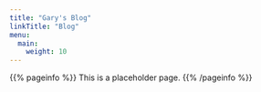```yaml
---
title: "Gary's Blog"
linkTitle: "Blog"
menu:
  main:
    weight: 10
---
```



{{% pageinfo %}}
This is a placeholder page.
{{% /pageinfo %}}